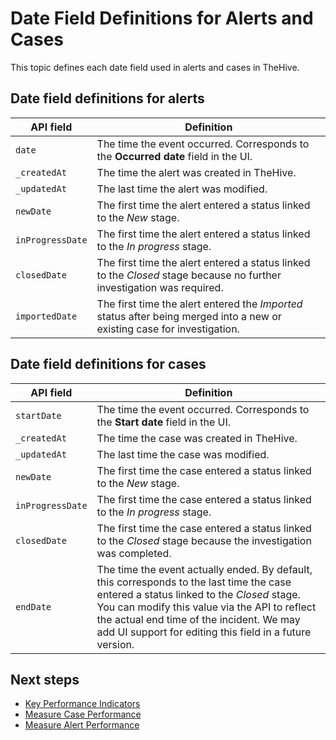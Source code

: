 # Date Field Definitions for Alerts and Cases

This topic defines each date field used in alerts and cases in TheHive.

## Date field definitions for alerts

| API field |  Definition        |
|-----------|-------------------|
| `date`       | The time the event occurred. Corresponds to the **Occurred date** field in the UI.     |
| `_createdAt`       | The time the alert was created in TheHive. |
| `_updatedAt`       |  The last time the alert was modified.  |
| `newDate`       |  The first time the alert entered a status linked to the *New* stage.               |
| <code style="white-space: nowrap;">inProgressDate</code>  |  The first time the alert entered a status linked to the *In progress* stage. |
| `closedDate`  |  The first time the alert entered a status linked to the *Closed* stage because no further investigation was required.  |
| `importedDate`  | The first time the alert entered the *Imported* status after being merged into a new or existing case for investigation.  |

## Date field definitions for cases

| API field        | Definition        |
|------------------|-------------------|
| `startDate`       | The time the event occurred. Corresponds to the **Start date** field in the UI.   |
| `_createdAt`       | The time the case was created in TheHive. |
| `_updatedAt`       | The last time the case was modified.      |
| `newDate`       | The first time the case entered a status linked to the *New* stage. |
| <code style="white-space: nowrap;">inProgressDate</code>       | The first time the case entered a status linked to the *In progress* stage.   |
| `closedDate`       | The first time the case entered a status linked to the *Closed* stage because the investigation was completed. |
| `endDate`       | The time the event actually ended. By default, this corresponds to the last time the case entered a status linked to the *Closed* stage. You can modify this value via the API to reflect the actual end time of the incident. We may add UI support for editing this field in a future version. |

<h2>Next steps</h2>

* [Key Performance Indicators](./key-performance-indicators/key-performance-indicators.md)
* [Measure Case Performance](./key-performance-indicators/measure-case-management-performance.md)
* [Measure Alert Performance](./key-performance-indicators/measure-alert-management-performance.md)